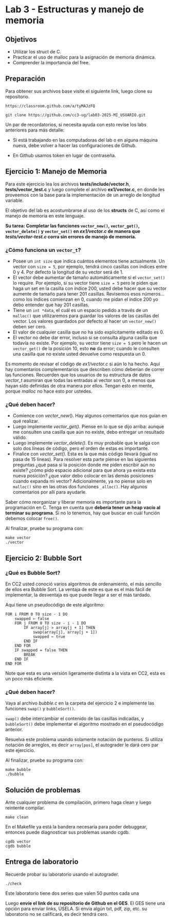 # Lab 3 - Estructuras y manejo de memoria

## Objetivos

* Utilizar los struct de C.
* Practicar el uso de malloc para la asignación de memoria dinámica.
* Comprender la importancia del free.


## Preparación
Para obtener sus archivos base visite el siguiente link, luego clone su repositorio.

```
https://classroom.github.com/a/tyMAJzFQ
```

```
git clone https://github.com/cc3-ug/lab03-2025-MI_USUARIO.git
```

Un par de recordatorios, si necesita ayuda con esto revise los labs anteriores para más detalle:

* Si está trabajando en las computadoras del lab o en alguna máquina nueva, debe volver a hacer las configuraciones de Github.

* En Github usamos token en lugar de contraseña.



## Ejercicio 1: Manejo de Memoria
Para este ejercicio lea los archivos **tests/include/vector.h**, **tests/vector_test.c** y luego complete el archivo **ex1/vector.c**, en donde les proveemos con la base para la implementación de un arreglo de longitud variable. 

El objetivo del lab es acostumbrarse al uso de los **structs** de C, así como el manejo de memoria en este lenguaje.

**Su tarea: Completar las funciones `vector_new()`, `vector_get()`, `vector_delete()` y `vector_set()` en _ex1/vector.c_ de manera que _tests/vector-test.c_ corra sin errores de manejo de memoria.**

### ¿Cómo funciona un `vector_t`?
* Posee un `int size` que indica cuántos elementos tiene actualmente. Un vector con `size = 5`, por ejemplo, tendrá cinco casillas con índices entre 0 y 4. Por defecto la longitud de su vector será de 1.
* El vector debe aumentar de tamaño automáticamente si el `vector_set()` lo require. Por ejemplo, si su vector tiene `size = 5` pero le piden que haga un set en la casilla con índice 200, usted debe hacer que su vector aumente de tamaño para tener 201 casillas. Revisemos esos números... como los índices comienzan en 0, cuando me pidan el índice 200 yo debo entender que hay 201 casillas.
* Tiene un `int *data`, el cuál es un espacio pedido a través de un `malloc()` que utilizaremos para guardar los valores de las casillas del vector. Los valores guardados por defecto al hacer un `vector_new()` deben ser cero.
* El valor de cualquier casilla que no ha sido explícitamente editado es 0.
* El vector no debe dar error, incluso si se consulta alguna casilla que todavía no existe. Por ejemplo, su vector tiene `size = 5` pero le hacen un `vector_get()` de la posición 10, esto **no** da error; cuando le consulten una casilla que no existe usted devuelve como respuesta un 0.

Es momento de revisar el código de _ex1/vector.c_ si aún lo ha hecho. Aquí hay comentarios complementarios que describen cómo deberían de correr las funciones. Recuerden que los usuarios de su estructura de datos _vector_t_ asumiran que todas las entradas al vector son 0, a menos que hayan sido definidas de otra manera por ellos. Tengan esto en mente, porque _malloc_ no hace esto por ustedes.

### ¿Qué deben hacer?
* Comience con _vector_new_(). Hay algunos comentarios que nos guían en qué realizar.
* Luego implemente _vector_get()_. Piense en lo que se dijo arriba: aunque me consulten una casilla que aún no existe, debo entregar un resultado válido.
* Luego implemente _vector_delete()_. Es muy probable que le salga con solo dos líneas de código, pero el orden de estas es importante.
* Finalice con _vector_set()_. Esta es la que más código llevará (igual no pasa de 15 líneas). Para resolver esta parte piense en las siguientes preguntas ¿qué pasa si la posición donde me piden escribir aún no existe? ¿cómo pido espacio adicional para que ahora ya exista esta nueva posición? ¿que valor debo colocar en las demás posiciones cuando expanda mi vector? Adicionalmente, ya no piense solo en `malloc()` sino en las otras dos funciones `_alloc()`. Hay algunos comentarios por allí para ayudarle.

Saber cómo reorganizar y liberar memoria es importante para la programación en C. Tenga en cuenta que **debería tener un heap vacío al terminar su programa**. Si no lo tenemos, hay que buscar en cuál función debemos colocar `free()`.

Al finalizar, pruebe su programa con:
```
make vector
./vector
```

## Ejercicio 2: Bubble Sort
### ¿Qué es Bubble Sort?

En CC2 usted conoció varios algoritmos de ordenamiento, el más sencillo de ellos era Bubble Sort. La ventaja de este es que es el más fácil de implementar, la desventaja es que puede llegar a ser el más tardado.

Aquí tiene un pseudocódigo de este algoritmo:

```
FOR i FROM 0 TO size - 1 DO
    swapped ← false
    FOR j FROM 0 TO size - i - 1 DO
        IF array[j] > array[j + 1] THEN
            swap(array[j], array[j + 1])
            swapped ← true
        END IF
    END FOR
    IF swapped = false THEN
        BREAK
    END IF
END FOR
```

Note que esta es una versión ligeramente distinta a la vista en CC2, esta es un poco más eficiente.

### ¿Qué deben hacer?

Vaya al archivo _bubble.c_ en la carpeta del ejercicio 2 e implemente las funciones `swap()` y `bubbleSort()`.

`swap()` debe intercambiar el contenido de las casillas indicadas, y `bubbleSort()` debe implementar el algoritmo mostrado en el pseudocódigo anterior.

Resuelva este problema usando solamente notación de punteros. Si utiliza notación de arreglos, es decir `array[pos]`, el autograder le dará cero par este ejercicio.

Al finalizar, pruebe su programa con:
```
make bubble
./bubble
```

## Solución de problemas

Ante cualquier problema de compilación, primero haga clean y luego reintente compilar.
```
make clean
```

En el Makefile ya está la bandera necesaria para poder debuggear, entonces puede diagnosticar sus problemas usando cgdb.
```
cgdb vector
cgdb bubble
```

## Entrega de laboratorio

Recuerde probar su laboratorio usando el autograder.

```
./check
```

Este laboratorio tiene dos series que valen 50 puntos cada una

Luego **envíe el link de su repositorio de Github en el GES**. El GES tiene una opción para enviar links, ÚSELA. Si envía algún txt, pdf, zip, etc. su laboratorio no se calificará, es decir tendrá cero.